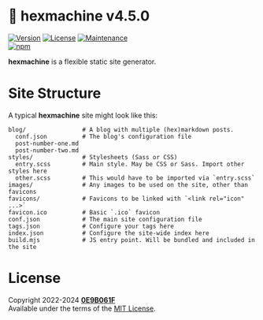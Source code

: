 # :game_die: **hexmachine** v4.5.0
[![Version][icon-ver]][repo]
[![License][icon-lic]][license]
[![Maintenance][icon-mnt]][commits]<br/>
[![npm][icon-npm]][npm]

**hexmachine** is a flexible static site generator.

# Site Structure

A typical **hexmachine** site might look like this:

```
blog/                # A blog with multiple (hex)markdown posts.
  conf.json          # The blog's configuration file
  post-number-one.md 
  post-number-two.md
styles/              # Stylesheets (Sass or CSS)
  entry.scss         # Main style. May be CSS or Sass. Import other styles here
  other.scss         # This would have to be imported via `entry.scss`
images/              # Any images to be used on the site, other than favicons
favicons/            # Favicons to be linked with `<link rel="icon" ...>`
favicon.ico          # Basic `.ico` favicon
conf.json            # The main site configuration file
tags.json            # Configure your tags here
index.json           # Configure the site-wide index here
build.mjs            # JS entry point. Will be bundled and included in the site
```

# License

Copyright 2022-2024 **[0E9B061F][gh]**<br/>
Available under the terms of the [MIT License][license].


[gh]:https://github.com/0E9B061F
[repo]:https://github.com/0E9B061F/hexmachine
[npm]:https://www.npmjs.com/package/hexmachine
[commits]:https://github.com/0E9B061F/hexmachine/commits/master
[license]:https://github.com/0E9B061F/hexmachine/blob/master/LICENSE

[icon-ver]:https://img.shields.io/github/package-json/v/0E9B061F/hexmachine.svg?style=flat-square&logo=github&color=%236e7fd2
[icon-npm]:https://img.shields.io/npm/v/hexmachine.svg?style=flat-square&color=%23de2657
[icon-lic]:https://img.shields.io/github/license/0E9B061F/hexmachine.svg?style=flat-square&color=%236e7fd2
[icon-mnt]:https://img.shields.io/maintenance/yes/2024.svg?style=flat-square